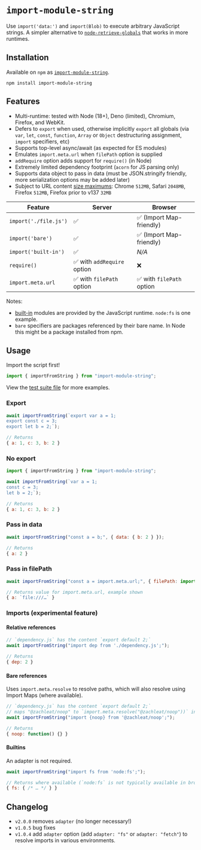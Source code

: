 # `import-module-string`

Use `import('data:')` and `import(Blob)` to execute arbitrary JavaScript strings. A simpler alternative to [`node-retrieve-globals`](https://github.com/zachleat/node-retrieve-globals/) that works in more runtimes.

## Installation

Available on `npm` as [`import-module-string`](https://www.npmjs.com/package/import-module-string).

```
npm install import-module-string
```

## Features

- Multi-runtime: tested with Node (18+), Deno (limited), Chromium, Firefox, and WebKit.
- Defers to `export` when used, otherwise implicitly `export` all globals (via `var`, `let`, `const`, `function`, `Array` or `Object` destructuring assignment, `import` specifiers, etc)
- Supports top-level async/await (as expected for ES modules)
- Emulates `import.meta.url` when `filePath` option is supplied
- `addRequire` option adds support for `require()` (in Node)
- Extremely limited dependency footprint (`acorn` for JS parsing only)
- Supports data object to pass in data (must be JSON.stringify friendly, more serialization options may be added later)
- Subject to URL content [size maximums](https://developer.mozilla.org/en-US/docs/Web/URI/Reference/Schemes/data#length_limitations): Chrome `512MB`, Safari `2048MB`, Firefox `512MB`, Firefox prior to v137 `32MB`

|Feature|Server|Browser|
|---|---|---|
|`import('./file.js')`|✅|✅ (Import Map-friendly)|
|`import('bare')`|✅|✅ (Import Map-friendly)|
|`import('built-in')`|✅|_N/A_|
|`require()`|✅ with `addRequire` option|❌|
|`import.meta.url`|✅ with `filePath` option|✅ with `filePath` option|

Notes:

- [built-in](https://nodejs.org/api/module.html#moduleisbuiltinmodulename) modules are provided by the JavaScript runtime. `node:fs` is one example.
- `bare` specifiers are packages referenced by their bare name. In Node this might be a package installed from npm.

## Usage

Import the script first!

```js
import { importFromString } from "import-module-string";
```

View the [test suite file](https://github.com/zachleat/import-module-string/blob/main/test/import-module-string.test.js) for more examples.

### Export

```js
await importFromString(`export var a = 1;
export const c = 3;
export let b = 2;`);

// Returns
{ a: 1, c: 3, b: 2 }
```

### No export

```js
import { importFromString } from "import-module-string";

await importFromString(`var a = 1;
const c = 3;
let b = 2;`);

// Returns
{ a: 1, c: 3, b: 2 }
```

### Pass in data

```js
await importFromString("const a = b;", { data: { b: 2 } });

// Returns
{ a: 2 }
```

### Pass in filePath

```js
await importFromString("const a = import.meta.url;", { filePath: import.meta.url });

// Returns value for import.meta.url, example shown
{ a: `file:///…` }
```

### Imports (experimental feature)

#### Relative references

```js
// `dependency.js` has the content `export default 2;`
await importFromString("import dep from './dependency.js';");

// Returns
{ dep: 2 }
```

#### Bare references

Uses `import.meta.resolve` to resolve paths, which will also resolve using Import Maps (where available).

```js
// `dependency.js` has the content `export default 2;`
// maps "@zachleat/noop" to `import.meta.resolve("@zachleat/noop"))` in-browser (Import Map friendly)
await importFromString("import {noop} from '@zachleat/noop';");

// Returns
{ noop: function() {} }
```

#### Builtins

An adapter is not required.

```js
await importFromString("import fs from 'node:fs';");

// Returns where available (`node:fs` is not typically available in browser)
{ fs: { /* … */ } }
```

## Changelog

- `v2.0.0` removes `adapter` (no longer necessary!)
- `v1.0.5` bug fixes
- `v1.0.4` add `adapter` option (add `adapter: "fs"` or `adapter: "fetch"`) to resolve imports in various environments.
